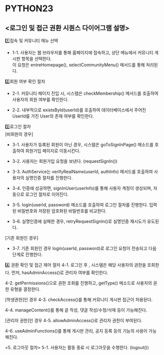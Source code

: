 # PYTHON23


## <로그인 및 접근 권환 시퀀스 다이어그램 설명>

1️⃣접속 및 커뮤니티 메뉴 선택
- 1-1. 사용자는 웹 브라우저를 통해 홈페이지에 접속하고, 상단 메뉴에서 커뮤니티 게시판 항목을 선택한다.<br>
   이 요청은 entreHomepage(), selectCommunityMenu() 메서드를 통해 처리된다.


2️⃣회원 여부 확인 절차<br>
- 2-1. 커뮤니티 페이지 진입 시, 시스템은 checkMembership() 메서드를 호출하여 사용자의 회원 여부를 확인한다.

- 2-2. 내부적으로 existsById(userId)를 호출하여 데이터베이스에서 주어진 UserId를 가진 User의 존재 여부를 확인한다.

3️⃣로그인 절차<br>
[비회원의 경우]<br>
- 3-1. 사용자가 등록된 회원이 아닌 경우, 시스템은 goToSignInPage() 메소드를 호출하여 회원가입 페이지로 이동시킨다.

- 3-2. 사용자는 회원가입 요청을 보낸다. (requestSignIn())

- 3-3. AuthService는 verifyRealName(userId, authInfo) 메서드를 호출하여 사용자의 실명인증 절차를 진행한다.

- 3-4. 인증에 성공하면, signInUser(userInfo)를 통해 사용자 계정이 생성되며, 자동으로 로그인 절차로 이어진다.

- 3-5. login(userId, password) 메소드를 호출하여 로그인 절차를 진행한다. 입력된 비밀번호와 저장된 암호화된 비밀번호를 비교한다.

- 3-6. 실명인증에 실패한 경우, retryRequestSignIn()로 실명인증 재시도가 유도된다.

[기존 회원인 경우]
- 3-7. 기존 회원인 경우 login(userId, password)로 로그인 요청이 전송되고 다음 단계로 진행한다.

4️⃣ 권환 확인 및 접근 제어 절차
4-1.
로그인 후 , 시스템은 해당 사용자의 권한을 조회한다.
먼저, hasAdminAccess()로 관리자 여부를 확인한다.

4-2.
getPermissions()으로 권한 조회를 진행하고,
getType() 메소드로 사용자의 권한 유형을 결정한다.

[학생권한]인 경우
4-3.
checkAccess()를 통해 커뮤니티 게시판 접근이 허용된다.

4-4.
manageContent()를 통해 글 작성, 댓글 작성/수정/삭제 등이 가능해진다.

[관리자 권한]인 경우
4-5.
allowAdminAccess()로 관리자 권한이 부여된다.

4-6.
useAdminFunctions()를 통해 게시판 관리, 공지 등록 등의 기능의 사용이 가능해진다.

<5. 로그아웃 절차>
5-1.
사용자는 활동 종료 시 로그아웃을 수행한다. (logout())
